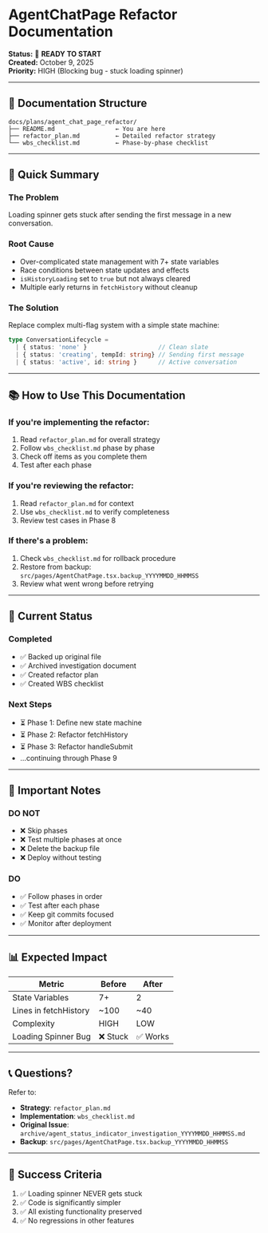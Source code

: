 # AgentChatPage Refactor Documentation

**Status:** 🔴 **READY TO START**  
**Created:** October 9, 2025  
**Priority:** HIGH (Blocking bug - stuck loading spinner)

---

## 📁 Documentation Structure

```
docs/plans/agent_chat_page_refactor/
├── README.md                 ← You are here
├── refactor_plan.md          ← Detailed refactor strategy
└── wbs_checklist.md          ← Phase-by-phase checklist
```

---

## 🎯 Quick Summary

### **The Problem**
Loading spinner gets stuck after sending the first message in a new conversation.

### **Root Cause**
- Over-complicated state management with 7+ state variables
- Race conditions between state updates and effects
- `isHistoryLoading` set to `true` but not always cleared
- Multiple early returns in `fetchHistory` without cleanup

### **The Solution**
Replace complex multi-flag system with a simple state machine:
```typescript
type ConversationLifecycle = 
  | { status: 'none' }                    // Clean slate
  | { status: 'creating', tempId: string} // Sending first message
  | { status: 'active', id: string }      // Active conversation
```

---

## 📚 How to Use This Documentation

### **If you're implementing the refactor:**
1. Read `refactor_plan.md` for overall strategy
2. Follow `wbs_checklist.md` phase by phase
3. Check off items as you complete them
4. Test after each phase

### **If you're reviewing the refactor:**
1. Read `refactor_plan.md` for context
2. Use `wbs_checklist.md` to verify completeness
3. Review test cases in Phase 8

### **If there's a problem:**
1. Check `wbs_checklist.md` for rollback procedure
2. Restore from backup: `src/pages/AgentChatPage.tsx.backup_YYYYMMDD_HHMMSS`
3. Review what went wrong before retrying

---

## 🔄 Current Status

### **Completed**
- ✅ Backed up original file
- ✅ Archived investigation document
- ✅ Created refactor plan
- ✅ Created WBS checklist

### **Next Steps**
- ⏳ Phase 1: Define new state machine
- ⏳ Phase 2: Refactor fetchHistory
- ⏳ Phase 3: Refactor handleSubmit
- ...continuing through Phase 9

---

## 🚨 Important Notes

### **DO NOT**
- ❌ Skip phases
- ❌ Test multiple phases at once
- ❌ Delete the backup file
- ❌ Deploy without testing

### **DO**
- ✅ Follow phases in order
- ✅ Test after each phase
- ✅ Keep git commits focused
- ✅ Monitor after deployment

---

## 📊 Expected Impact

| Metric | Before | After |
|--------|--------|-------|
| State Variables | 7+ | 2 |
| Lines in fetchHistory | ~100 | ~40 |
| Complexity | HIGH | LOW |
| Loading Spinner Bug | ❌ Stuck | ✅ Works |

---

## 📞 Questions?

Refer to:
- **Strategy**: `refactor_plan.md`
- **Implementation**: `wbs_checklist.md`
- **Original Issue**: `archive/agent_status_indicator_investigation_YYYYMMDD_HHMMSS.md`
- **Backup**: `src/pages/AgentChatPage.tsx.backup_YYYYMMDD_HHMMSS`

---

## 🎉 Success Criteria

1. ✅ Loading spinner NEVER gets stuck
2. ✅ Code is significantly simpler
3. ✅ All existing functionality preserved
4. ✅ No regressions in other features

